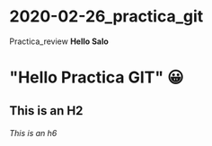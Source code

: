 # 2020-02-26_practica_git
Practica_review
**Hello Salo** 

# "Hello Practica GIT" :grinning:
## This is an H2
###### This is an h6

